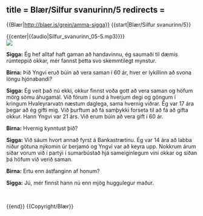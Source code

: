title = Blær/Silfur svanurinn/5
redirects =
---

{{Blær|http://blaer.is/grein/amma-sigga}}
{{start|Blær/Silfur svanurinn/5}}
<div class="book" data-translate=true data-audio-file="Silfur_svanurinn_05-5.mp3">
{{center|{{audio|Silfur_svanurinn_05-5.mp3}}}}
<html>
<div class="blaer article">



<div class="article-entry">

  <div class="image-box image-box-large">
    <img src="https://ylhyra.is/Special:Filepath/Blær_–_Silfur_svanurinn_116.jpeg">
  </div>

  <div class="text">
    <p><strong data-translate=no data-no-audio=true>Sigga:</strong> Ég hef alltaf haft gaman að handavinnu, ég saumaði til dæmis rúmteppið okkar, mér fannst þetta svo skemmtilegt mynstur.</p>
    <p><strong data-translate=no data-no-audio=true>Birna:</strong>&nbsp;Þið Yngvi eruð búin að vera saman í 60 ár, hver er lykillinn að svona löngu hjónabandi?</p>
    <p><strong data-translate=no data-no-audio=true>Sigga:</strong>&nbsp;Ég veit það nú ekki, okkur finnst voða gott að vera saman og höfum mörg sömu áhugamál. Við förum í sund á hverjum degi og göngum í kringum Hvaleyrarvatn næstum daglega, sama hvernig viðrar. Ég var 17 ára þegar að ég gifti
      mig. Við þurftum að fá samþykki forseta til að fá að gifta okkur. Hann Yngvi var 21 árs. Við erum búin að vera gift í 60 ár.</p>
    <p><strong data-translate=no data-no-audio=true>Birna:</strong>&nbsp;Hvernig kynntust þið?</p>
    <p><strong data-translate=no data-no-audio=true>Sigga:</strong>&nbsp;Við sáum hvort annað fyrst á Bankastrætinu. Ég var 14 ára að labba niður götuna nýkomin úr berjamó og Yngvi var að keyra upp. Nokkrum árum síðar vorum við í partýi í sumarbústað hjá sameiginlegum vini okkar og síðan þá
      höfum við verið saman. </p>
    <p><strong data-translate=no data-no-audio=true>Birna:</strong> Ertu enn ástfanginn af honum?</p>
    <p><strong data-translate=no data-no-audio=true>Sigga:</strong>&nbsp;Jú, mér finnst hann nú enn mjög huggulegur maður.</p>
    <p><br></p>
  </div>

</div>

</div>
</html>
</div>
{{end}}
{{Copyright/Blær}}